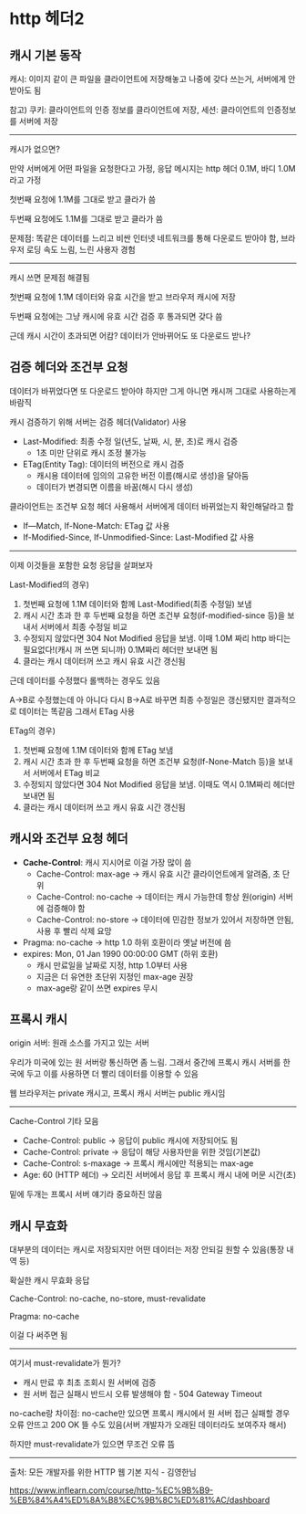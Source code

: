 # http 헤더2

## 캐시 기본 동작

캐시: 이미지 같이 큰 파일을 클라이언트에 저장해놓고 나중에 갖다 쓰는거, 서버에게 안 받아도 됨

참고) 쿠키: 클라이언트의 인증 정보를 클라이언트에 저장, 세션: 클라이언트의 인증정보를 서버에 저장

---

캐시가 없으면?

만약 서버에게 어떤 파일을 요청한다고 가정, 응답 메시지는 http 헤더 0.1M, 바디 1.0M라고 가정

첫번째 요청에 1.1M를 그대로 받고 클라가 씀

두번째 요청에도 1.1M를 그대로 받고 클라가 씀

문제점: 똑같은 데이터를 느리고 비싼 인터넷 네트워크를 통해 다운로드 받아야 함, 브라우저 로딩 속도 느림, 느린 사용자 경험

---

캐시 쓰면 문제점 해결됨

첫번째 요청에 1.1M 데이터와 유효 시간을 받고 브라우저 캐시에 저장

두번째 요청에는 그냥 캐시에 유효 시간 검증 후 통과되면 갖다 씀 

근데 캐시 시간이 초과되면 어캄? 데이터가 안바뀌어도 또 다운로드 받나?

## 검증 헤더와 조건부 요청

데이터가 바뀌었다면 또 다운로드 받아야 하지만 그게 아니면 캐시꺼 그대로 사용하는게 바람직

캐시 검증하기 위해 서버는 검증 헤더(Validator) 사용 

- Last-Modified: 최종 수정 일(년도, 날짜, 시, 분, 초)로 캐시 검증
    - 1초 미만 단위로 캐시 조정 불가능
- ETag(Entity Tag): 데이터의 버전으로 캐시 검증
    - 캐시용 데이터에 임의의 고유한 버전 이름(해시로 생성)을 달아둠
    - 데이터가 변경되면 이름을 바꿈(해시 다시 생성)

클라이언트는 조건부 요청 헤더 사용해서 서버에게 데이터 바뀌었는지 확인해달라고 함

- If—Match, If-None-Match: ETag 값 사용
- If-Modified-Since, If-Unmodified-Since: Last-Modified 값 사용

---

이제 이것들을 포함한 요청 응답을 살펴보자

Last-Modified의 경우)

1. 첫번째 요청에 1.1M 데이터와 함께 Last-Modified(최종 수정일) 보냄
2. 캐시 시간 초과 한 후 두번째 요청을 하면 조건부 요청(if-modified-since 등)을 보내서 서버에서 최종 수정일 비교
3. 수정되지 않았다면 304 Not Modified 응답을 보냄. 이때 1.0M 짜리 http 바디는 필요없다!(캐시 꺼 쓰면 되니까) 0.1M짜리 헤더만 보내면 됨
4. 클라는 캐시 데이터꺼 쓰고 캐시 유효 시간 갱신됨

근데 데이터를 수정했다 롤백하는 경우도 있음

A→B로 수정했는데 아 아니다 다시 B→A로 바꾸면 최종 수정일은 갱신됐지만 결과적으로 데이터는 똑같음 그래서 ETag 사용

ETag의 경우)

1. 첫번째 요청에 1.1M 데이터와 함께 ETag 보냄
2. 캐시 시간 초과 한 후 두번째 요청을 하면 조건부 요청(If-None-Match 등)을 보내서 서버에서 ETag 비교
3. 수정되지 않았다면 304 Not Modified 응답을 보냄. 이때도 역시 0.1M짜리 헤더만 보내면 됨
4. 클라는 캐시 데이터꺼 쓰고 캐시 유효 시간 갱신됨

## 캐시와 조건부 요청 헤더

- **Cache-Control**: 캐시 지시어로 이걸 가장 많이 씀
    - Cache-Control: max-age → 캐시 유효 시간 클라이언트에게 알려줌, 초 단위
    - Cache-Control: no-cache → 데이터는 캐시 가능한데 항상 원(origin) 서버에 검증해야 함
    - Cache-Control: no-store → 데이터에 민감한 정보가 있어서 저장하면 안됨, 사용 후 빨리 삭제 요망
- Pragma: no-cache → http 1.0 하위 호환이라 옛날 버전에 씀
- expires: Mon, 01 Jan 1990 00:00:00 GMT (하위 호환)
    - 캐시 만료일을 날짜로 지정, http 1.0부터 사용
    - 지금은 더 유연한 초단위 지정인 max-age 권장
    - max-age랑 같이 쓰면 expires 무시

## 프록시 캐시

origin 서버: 원래 소스를 가지고 있는 서버

우리가 미국에 있는 원 서버랑 통신하면 좀 느림. 그래서 중간에 프록시 캐시 서버를 한국에 두고 이를 사용하면 더 빨리 데이터를 이용할 수 있음

웹 브라우저는 private 캐시고, 프록시 캐시 서버는 public 캐시임

---

Cache-Control 기타 모음

- Cache-Control: public → 응답이 public 캐시에 저장되어도 됨
- Cache-Control: private → 응답이 해당 사용자만을 위한 것임(기본값)
- Cache-Control: s-maxage → 프록시 캐시에만 적용되는 max-age
- Age: 60 (HTTP 헤더) → 오리진 서버에서 응답 후 프록시 캐시 내에 머문 시간(초)

밑에 두개는 프록시 서버 얘기라 중요하진 않음

## 캐시 무효화

대부분의 데이터는 캐시로 저장되지만 어떤 데이터는 저장 안되길 원할 수 있음(통장 내역 등)

확실한 캐시 무효화 응답

Cache-Control: no-cache, no-store, must-revalidate

Pragma: no-cache

이걸 다 써주면 됨

---

여기서 must-revalidate가 뭔가?

- 캐시 만료 후 최초 조회시 원 서버에 검증
- 원 서버 접근 실패시 반드시 오류 발생해야 함 - 504 Gateway Timeout

no-cache랑 차이점: no-cache만 있으면 프록시 캐시에서 원 서버 접근 실패할 경우 오류 안뜨고 200 OK 뜰 수도 있음(서버 개발자가 오래된 데이터라도 보여주자 해서)

하지만 must-revalidate가 있으면 무조건 오류 뜸

---
출처: 모든 개발자를 위한 HTTP 웹 기본 지식 - 김영한님

https://www.inflearn.com/course/http-%EC%9B%B9-%EB%84%A4%ED%8A%B8%EC%9B%8C%ED%81%AC/dashboard
